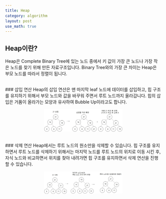 ```yaml
---
title: Heap 
category: algorithm
layout: post
use_math: true
---
```


## Heap이란?
Heap은 Complete Binary Tree에 있는 노드 중에서 키 값이 가장 큰 노드나 가장 작은 노드를 찾기 위해 만든 자료구조입니다. Binary Tree와의 가장 큰 차이는 Heap은 부모 노드를 따라서 정렬이 됩니다.

<br>
### 삽입 연산
Heap의 삽입 연산은 맨 마지막 leaf 노드에 데이터를 삽입하고, 힙 구조를 유지하기 위해서 부모 노드와 값을 바꾸워 주면서 루트 노드까지 올라갑니다. 힙의 삽입은 거품이 올라가는 모양과 유사하여 Bubble Up이라고도 합니다.
<p align="center"><img src="/assets/img/algorithm/Heap_Insert.jpg" width="50%" height="50%" ></p>

<br>
### 삭제 연산
Heap에서는 루트 노드의 원소만을 삭제할 수 있습니다. 힙 구조를 유지하면서 루트 노드를 삭제하기 위해서는 마지막 노드를 루트 노드의 위치로 이동 시킨 후, 자식 노드와 비교하면서 위치를 찾아 내려가면 힙 구조를 유지하면서 삭제 연산을 진행할 수 있습니다.
<p align="center"><img src="/assets/img/algorithm/Heap_Remove.jpg" width="50%" height="50%"></p>



   

